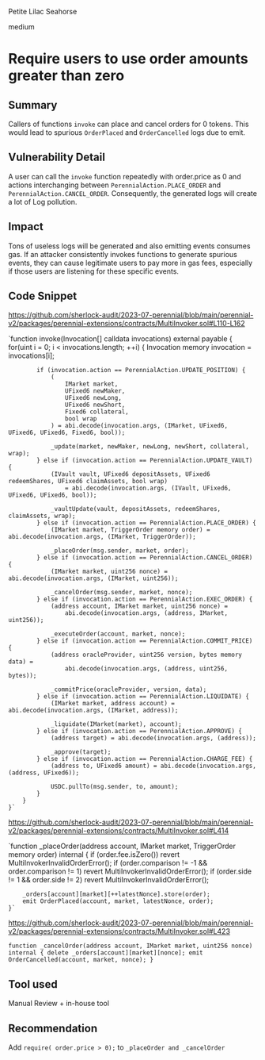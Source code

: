 Petite Lilac Seahorse

medium

# Require users to use order amounts greater than zero
## Summary
Callers of functions `invoke` can place and cancel orders for 0 tokens. This would lead to spurious `OrderPlaced` and `OrderCancelled` logs due to emit.

## Vulnerability Detail
A user can call the `invoke` function repeatedly with order.price as 0 and actions interchanging between `PerennialAction.PLACE_ORDER` and `PerennialAction.CANCEL_ORDER`. Consequently, the generated logs will create a lot of Log pollution.

## Impact

Tons of useless logs will be generated and also emitting events consumes gas. If an attacker consistently invokes functions to generate spurious events, they can cause legitimate users to pay more in gas fees, especially if those users are listening for these specific events.

## Code Snippet
https://github.com/sherlock-audit/2023-07-perennial/blob/main/perennial-v2/packages/perennial-extensions/contracts/MultiInvoker.sol#L110-L162

`function invoke(Invocation[] calldata invocations) external payable {
        for(uint i = 0; i < invocations.length; ++i) {
            Invocation memory invocation = invocations[i];

            if (invocation.action == PerennialAction.UPDATE_POSITION) {
                (
                    IMarket market,
                    UFixed6 newMaker,
                    UFixed6 newLong,
                    UFixed6 newShort,
                    Fixed6 collateral,
                    bool wrap
                ) = abi.decode(invocation.args, (IMarket, UFixed6, UFixed6, UFixed6, Fixed6, bool));

                _update(market, newMaker, newLong, newShort, collateral, wrap);
            } else if (invocation.action == PerennialAction.UPDATE_VAULT) {
                (IVault vault, UFixed6 depositAssets, UFixed6 redeemShares, UFixed6 claimAssets, bool wrap)
                    = abi.decode(invocation.args, (IVault, UFixed6, UFixed6, UFixed6, bool));

                _vaultUpdate(vault, depositAssets, redeemShares, claimAssets, wrap);
            } else if (invocation.action == PerennialAction.PLACE_ORDER) {
                (IMarket market, TriggerOrder memory order) = abi.decode(invocation.args, (IMarket, TriggerOrder));

                _placeOrder(msg.sender, market, order);
            } else if (invocation.action == PerennialAction.CANCEL_ORDER) {
                (IMarket market, uint256 nonce) = abi.decode(invocation.args, (IMarket, uint256));

                _cancelOrder(msg.sender, market, nonce);
            } else if (invocation.action == PerennialAction.EXEC_ORDER) {
                (address account, IMarket market, uint256 nonce) =
                    abi.decode(invocation.args, (address, IMarket, uint256));

                _executeOrder(account, market, nonce);
            } else if (invocation.action == PerennialAction.COMMIT_PRICE) {
                (address oracleProvider, uint256 version, bytes memory data) =
                    abi.decode(invocation.args, (address, uint256, bytes));

                _commitPrice(oracleProvider, version, data);
            } else if (invocation.action == PerennialAction.LIQUIDATE) {
                (IMarket market, address account) = abi.decode(invocation.args, (IMarket, address));

                _liquidate(IMarket(market), account);
            } else if (invocation.action == PerennialAction.APPROVE) {
                (address target) = abi.decode(invocation.args, (address));

                _approve(target);
            } else if (invocation.action == PerennialAction.CHARGE_FEE) {
                (address to, UFixed6 amount) = abi.decode(invocation.args, (address, UFixed6));

                USDC.pullTo(msg.sender, to, amount);
            }
        }
    }`

https://github.com/sherlock-audit/2023-07-perennial/blob/main/perennial-v2/packages/perennial-extensions/contracts/MultiInvoker.sol#L414

`function _placeOrder(address account, IMarket market, TriggerOrder memory order) internal {
        if (order.fee.isZero()) revert MultiInvokerInvalidOrderError();
        if (order.comparison != -1 && order.comparison != 1) revert MultiInvokerInvalidOrderError();
        if (order.side != 1 && order.side != 2) revert MultiInvokerInvalidOrderError();

        _orders[account][market][++latestNonce].store(order);
        emit OrderPlaced(account, market, latestNonce, order);
    }`

https://github.com/sherlock-audit/2023-07-perennial/blob/main/perennial-v2/packages/perennial-extensions/contracts/MultiInvoker.sol#L423

`function _cancelOrder(address account, IMarket market, uint256 nonce) internal {
        delete _orders[account][market][nonce];
        emit OrderCancelled(account, market, nonce);
    }`

## Tool used

Manual Review + in-house tool

## Recommendation

Add `require( order.price > 0);` to `_placeOrder and _cancelOrder`